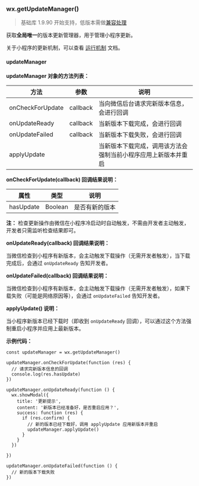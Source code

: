 <!-- https://developers.weixin.qq.com/miniprogram/dev/api/getUpdateManager.html -->

### wx.getUpdateManager()

> 基础库 1.9.90 开始支持，低版本需做[兼容处理](https://developers.weixin.qq.com/miniprogram/dev/framework/compatibility.html)

获取**全局唯一**的版本更新管理器，用于管理小程序更新。

关于小程序的更新机制，可以查看 [运行机制](https://developers.weixin.qq.com/miniprogram/dev/framework/operating-mechanism.html) 文档。

#### updateManager

**updateManager 对象的方法列表：**

  方法               |  参数       |  说明                              
---------------------|-------------|------------------------------------
  onCheckForUpdate   |  callback   |当向微信后台请求完新版本信息，会进行回调
  onUpdateReady      |  callback   |  当新版本下载完成，会进行回调      
  onUpdateFailed     |  callback   |  当新版本下载失败，会进行回调      
  applyUpdate        |             |当新版本下载完成，调用该方法会强制当前小程序应用上新版本并重启

**onCheckForUpdate(callback) 回调结果说明：**

  属性        |  类型      |  说明      
--------------|------------|------------
  hasUpdate   |  Boolean   |是否有新的版本

**注：** 检查更新操作由微信在小程序冷启动时自动触发，不需由开发者主动触发，开发者只需监听检查结果即可。

**onUpdateReady(callback) 回调结果说明：**

当微信检查到小程序有新版本，会主动触发下载操作（无需开发者触发），当下载完成后，会通过 `onUpdateReady` 告知开发者。

**onUpdateFailed(callback) 回调结果说明：**

当微信检查到小程序有新版本，会主动触发下载操作（无需开发者触发），如果下载失败（可能是网络原因等），会通过 `onUpdateFailed` 告知开发者。

**applyUpdate() 说明：**

当小程序新版本已经下载时（即收到 `onUpdateReady` 回调），可以通过这个方法强制重启小程序并应用上最新版本。

**示例代码：**

    const updateManager = wx.getUpdateManager()
    
    updateManager.onCheckForUpdate(function (res) {
      // 请求完新版本信息的回调
      console.log(res.hasUpdate)
    })
    
    updateManager.onUpdateReady(function () {
      wx.showModal({
        title: '更新提示',
        content: '新版本已经准备好，是否重启应用？',
        success: function (res) {
          if (res.confirm) {
            // 新的版本已经下载好，调用 applyUpdate 应用新版本并重启
            updateManager.applyUpdate()
          }
        }
      })
    
    })
    
    updateManager.onUpdateFailed(function () {
      // 新的版本下载失败
    })
